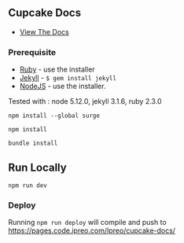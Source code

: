 

## Cupcake Docs

 - [View The Docs](https://pages.code.ipreo.com/Ipreo/cupcake-docs/)

### Prerequisite

 - [Ruby](https://www.ruby-lang.org/en/downloads/) - use the installer
 - [Jekyll](https://jekyllrb.com/) - ```$ gem install jekyll```
 - [NodeJS](https://nodejs.org/en/download/) - use the installer.

Tested with : node 5.12.0, jekyll 3.1.6, ruby 2.3.0

```npm install --global surge```

```npm install```

```bundle install```

## Run Locally
```npm run dev```

### Deploy


Running ```npm run deploy``` will compile and push to https://pages.code.ipreo.com/Ipreo/cupcake-docs/

